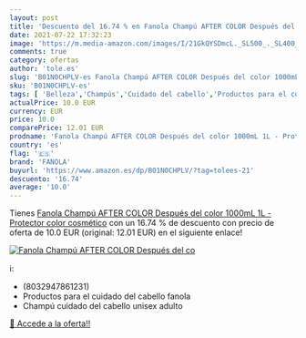 ```yaml
---
layout: post
title: 'Descuento del 16.74 % en Fanola Champú AFTER COLOR Después del co'
date: 2021-07-22 17:32:23
image: 'https://m.media-amazon.com/images/I/21GkQYSDmcL._SL500_._SL400_.jpg'
comments: true
category: ofertas
author: 'tole.es'
slug: 'B01N0CHPLV-es Fanola Champú AFTER COLOR Después del color 1000mL 1L -...'
sku: 'B01N0CHPLV-es'
tags: [ 'Belleza','Champús','Cuidado del cabello','Productos para el cuidado del cabello','champú','fanola', ]
actualPrice: 10.0 EUR
currency: EUR
price: 10.0
comparePrice: 12.01 EUR
prodname: 'Fanola Champú AFTER COLOR Después del color 1000mL 1L - Protector color cosmético'
country: 'es'
flag: '🇪🇸'
brand: 'FANOLA'
buyurl: 'https://www.amazon.es/dp/B01N0CHPLV/?tag=tolees-21'
descuento: '16.74'
average: '10.0'
---
```


Tienes [Fanola Champú AFTER COLOR Después del color 1000mL 1L - Protector color cosmético](https://www.amazon.es/dp/B01N0CHPLV/?tag=tolees-21) con un 16.74 % de descuento con precio de oferta de 10.0 EUR (original: 12.01 EUR) en el siguiente enlace!

[![Fanola Champú AFTER COLOR Después del co](https://m.media-amazon.com/images/I/21GkQYSDmcL._SL500_._SL400_.jpg)](https://www.amazon.es/dp/B01N0CHPLV/?tag=tolees-21)

ℹ️:

- (8032947861231)
- Productos para el cuidado del cabello fanola
- Champú cuidado del cabello unisex adulto

[🛒 Accede a la oferta!!](https://www.amazon.es/dp/B01N0CHPLV/?tag=tolees-21)
